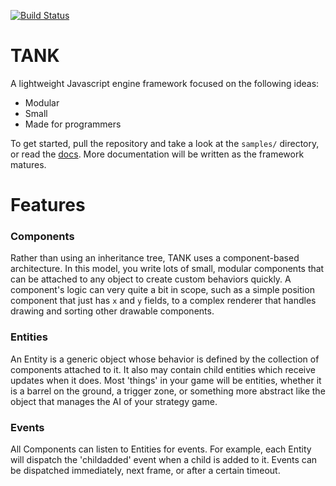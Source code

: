 [![Build Status](https://travis-ci.org/phosphoer/TankJS.svg)](https://travis-ci.org/phosphoer/TankJS)

# TANK

A lightweight Javascript engine framework focused on the following ideas:

- Modular
- Small
- Made for programmers

To get started, pull the repository and take a look at the `samples/` directory, or read the [docs](https://github.com/phosphoer/TankJS/wiki). More documentation will be written as the framework matures.

# Features

### Components
Rather than using an inheritance tree, TANK uses a component-based architecture. In this model, you write lots of small, modular components that can be attached to any object to create custom behaviors quickly. A component's logic can very quite a bit in scope, such as a simple position component that just has `x` and `y` fields, to a complex renderer that handles drawing and sorting other drawable components.

### Entities
An Entity is a generic object whose behavior is defined by the collection of components attached to it. It also may contain child entities which receive updates when it does. Most 'things' in your game will be entities, whether it is a barrel on the ground, a trigger zone, or something more abstract like the object that manages the AI of your strategy game.

### Events
All Components can listen to Entities for events. For example, each Entity will dispatch the 'childadded' event when a child is added to it. Events can be dispatched immediately, next frame, or after a certain timeout.

